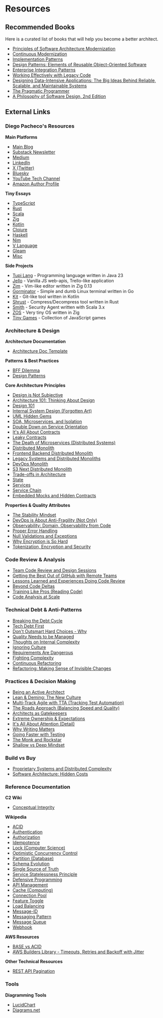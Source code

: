 # Resources

## Recommended Books

Here is a curated list of books that will help you become a better architect.

* [Principles of Software Architecture Modernization](https://www.amazon.com/Principles-Software-Architecture-Modernization-microservices/dp/9355519532/ref=sr_1_1?crid=7U3H2IE5U7Y4&dib=eyJ2IjoiMSJ9.ebHg7EIiJ3GThIg8Dwf4PelC70iUIbHPKv7_7zk8vrk8K2FB4zlrUQyNZwKAHPO46cAYR5z2-KyqnXqNz3Ee2lmU-aGR7NLhq7jko2UihHIl-taoJ6i_hkMjcc12ZF3pOmB9lFrvbsGgbDagq1Vzqg.oz7TxYpSBxBZjVjkuIPDZM7Wxx_XMRU0Uj7jo9Rq_BI&dib_tag=se&keywords=principles+of+software+architecture+modernization&qid=1741069169&sprefix=Principles+of+software+a%2Caps%2C190&sr=8-1)
* [Continuous Modernization](https://www.amazon.com/dp/9365893100/ref=mes-dp?_encoding=UTF8&pd_rd_w=JpyYV&content-id=amzn1.sym.7d2923e8-7496-46a5-862d-8ef28e908025&pf_rd_p=7d2923e8-7496-46a5-862d-8ef28e908025&pf_rd_r=K6XYEHZZ76RWDSAXAY5X&pd_rd_wg=RH04x&pd_rd_r=f230b2e4-c342-429e-a362-c856e4c2362a)
* [Implementation Patterns](https://www.amazon.com/Implementation-Patterns-Addison-Wesley-Signature-Beck-ebook/dp/B004UAALDW/ref=sr_1_3?crid=1PFLBMDO55DGS&keywords=kent+beck&qid=1656112484&s=digital-text&sprefix=kent+beck%2Cdigital-text%2C125&sr=1-3)
* [Design Patterns: Elements of Reusable Object-Oriented Software](https://www.amazon.com/Design-Patterns-Object-Oriented-Addison-Wesley-Professional-ebook/dp/B000SEIBB8/ref=sr_1_1?crid=AB99ZJ4MPI0D&keywords=design+patterns&qid=1656112548&s=digital-text&sprefix=designpatterns%2Cdigital-text%2C120&sr=1-1)
* [Enterprise Integration Patterns](https://www.amazon.com/Enterprise-Integration-Patterns-Designing-Addison-Wesley-ebook/dp/B007MQLL4E/ref=sr_1_1?keywords=enterprise+integration+patterns&qid=1656112579&s=digital-text&sprefix=enterprise+in%2Cdigital-text%2C121&sr=1-1)
* [Working Effectively with Legacy Code](http://www.amazon.com/Working-Effectively-Legacy-Michael-Feathers/dp/0131177052/ref=pd_sim_b_3?ie=UTF8&refRID=0NFDX09AB5N8Y6EM4BB5)
* [Designing Data-Intensive Applications: The Big Ideas Behind Reliable, Scalable, and Maintainable Systems](https://www.amazon.com/Designing-Data-Intensive-Applications-Reliable-Maintainable-ebook/dp/B06XPJML5D/ref=sr_1_65?crid=3CX1FTAAZCG03&keywords=coding+patterns&qid=1656112744&s=digital-text&sprefix=coding+pattern%2Cdigital-text%2C115&sr=1-65)
* [The Pragmatic Programmer](https://www.amazon.com/Pragmatic-Programmer-journey-mastery-Anniversary-ebook/dp/B07VRS84D1/ref=tmm_kin_swatch_0?_encoding=UTF8&qid=1656566171&sr=8-1)
* [A Philosophy of Software Design, 2nd Edition](https://www.amazon.com/Philosophy-Software-Design-2nd-ebook/dp/B09B8LFKQL/ref=sr_1_1?crid=2OOJJ4WNG26RW&dib=eyJ2IjoiMSJ9.3TZ2fYlfSn5MAcKg4lHXqNz3Ee2lmU-aGR7NLhq7jko2UihHIl-taoJ6i_hkMjcc12ZF3pOmB9lFrvbsGgbDagq1Vzqg.oz7TxYpSBxBZjVjkuIPDZM7Wxx_XMRU0Uj7jo9Rq_BI&dib_tag=se&keywords=philosophy+of+software+design&qid=1761429669&sprefix=philosofy+of+software+design%2Caps%2C175&sr=8-1)

## External Links

### Diego Pacheco's Resources

**Main Platforms**
* [Main Blog](https://diego-pacheco.blogspot.com/)
* [Substack Newsletter](https://diegopachecotech.substack.com/)
* [Medium](https://diego-pacheco.medium.com/)
* [LinkedIn](https://www.linkedin.com/in/diegopachecors/)
* [X (Twitter)](https://twitter.com/diego_pacheco)
* [Bluesky](https://bsky.app/profile/diegopacheco.bsky.social)
* [YouTube Tech Channel](https://www.youtube.com/channel/UC81qdxTnQWQxw73_CmIZAjg/videos)
* [Amazon Author Profile](https://amazon.com/author/diegopacheco)

**Tiny Essays**
* [TypeScript](https://gist.github.com/diegopacheco/98c85dec602d308f533edb4d0df35471)
* [Rust](https://gist.github.com/diegopacheco/4b7dfeb781ad3455ae2a6b090d9deaa7)
* [Scala](https://gist.github.com/diegopacheco/1b5df4287dd1ce4276631fd630267311)
* [Zig](https://gist.github.com/diegopacheco/7d7c8110db68352d58a18b0e3e3c2bb0)
* [Kotlin](https://gist.github.com/diegopacheco/f6beabf1451cfe1ec2dc89a19a78fdc5)
* [Clojure](https://gist.github.com/diegopacheco/9453877378f007e8903a359f298a0afa)
* [Haskell](https://gist.github.com/diegopacheco/057087dc7ae236bdd0700014a31c88ef)
* [Nim](https://gist.github.com/diegopacheco/0fb84d881e2423147d9cb6f8619bf473)
* [V Language](https://gist.github.com/diegopacheco/3d0b176eb83e569da582a0770209e22f)
* [Gleam](https://gist.github.com/diegopacheco/2fdb5be0446ccb8f07d02105a46aab75)
* [Misc](https://gist.github.com/diegopacheco/49329d726d0e2bd1c709ba1187a92c97)

**Side Projects**
* [Tupi Lang](https://github.com/diegopacheco/tupilang) - Programming language written in Java 23
* [Jello](https://github.com/diegopacheco/jello) - Vanilla JS web-apis, Trello-like application
* [Zim](https://github.com/diegopacheco/zim) - Vim-like editor written in Zig 0.13
* [Gorminator](https://github.com/diegopacheco/gorminator) - Simple and dumb Linux terminal written in Go
* [Kit](https://github.com/diegopacheco/kit) - Git-like tool written in Kotlin
* [Shrust](https://github.com/diegopacheco/Shrust) - Compress/Decompress tool written in Rust
* [Smith](https://github.com/diegopacheco/Smith) - Security Agent written with Scala 3.x
* [ZOS](https://github.com/diegopacheco/zos) - Very tiny OS written in Zig
* [Tiny Games](https://gist.github.com/diegopacheco/d48104e8f584e3209ce7d5f5c0186e0e) - Collection of JavaScript games

### Architecture & Design

**Architecture Documentation**
* [Architecture Doc Template](https://github.com/diegopacheco/tech-resources/blob/master/arch-doc-template.md)

**Patterns & Best Practices**
* [BFF Dilemma](https://diego-pacheco.blogspot.com/2020/08/bff-dilema.html)
* [Design Patterns](https://diego-pacheco.blogspot.com/2023/09/design-patterns.html)

**Core Architecture Principles**
* [Design is Not Subjective](https://diego-pacheco.blogspot.com/2021/04/design-is-not-subjective.html)
* [Architecture 101: Thinking About Design](https://diego-pacheco.blogspot.com/2020/04/architecture-101-thinking-about-design.html)
* [Design 101](https://diego-pacheco.blogspot.com/2020/08/design-101.html)
* [Internal System Design (Forgotten Art)](https://diego-pacheco.blogspot.com/2018/05/internal-system-design-forgotten.html)
* [UML Hidden Gems](https://diego-pacheco.blogspot.com/2020/10/uml-hidden-gems.html)
* [SOA, Microservices, and Isolation](https://diego-pacheco.blogspot.com/2014/11/soa-micro-services-and-isolation.html)
* [Double Down on Service Orientation](https://diego-pacheco.blogspot.com/2020/07/double-down-on-service-orientation.html)
* [It's All About Contracts](https://diego-pacheco.blogspot.com/2021/04/its-all-about-contracts.html)
* [Leaky Contracts](https://diego-pacheco.blogspot.com/2024/12/leaky-contracts.html)
* [The Death of Microservices (Distributed Systems)](https://diego-pacheco.blogspot.com/2020/05/the-death-of-microservices-distributed.html)
* [Distributed Monolith](https://diego-pacheco.blogspot.com/2023/07/distributed-monolith.html)
* [Frontend Backend Distributed Monolith](https://diego-pacheco.blogspot.com/2024/06/frontend-backend-distributed-monolith.html)
* [Legacy Systems and Distributed Monoliths](https://diego-pacheco.blogspot.com/2024/08/legacy-systems-and-distributed-monoliths.html)
* [DevOps Monolith](https://diego-pacheco.blogspot.com/2017/11/devops-monolith.html)
* [S3 Next Distributed Monolith](https://diego-pacheco.blogspot.com/2023/07/s3-next-distributed-monolith.html)
* [Trade-offs in Architecture](https://diego-pacheco.blogspot.com/2023/07/tradeoffs.html)
* [State](https://diego-pacheco.blogspot.com/2024/12/state.html)
* [Services](https://diego-pacheco.blogspot.com/2024/12/services.html)
* [Service Chain](https://diego-pacheco.blogspot.com/2024/05/service-chain.html)
* [Embedded Mocks and Hidden Contracts](https://diego-pacheco.blogspot.com/2023/08/embedded-mocks-and-hidden-contracts.html)

**Properties & Quality Attributes**
* [The Stability Mindset](https://diego-pacheco.blogspot.com/2017/09/the-stability-mindset.html)
* [DevOps is About Anti-Fragility (Not Only)](https://diego-pacheco.blogspot.com/2015/09/devops-is-about-anti-fragility-not-only.html)
* [Observability: Domain, Observability from Code](https://diego-pacheco.blogspot.com/2020/04/observability-domain-observability-from.html)
* [Proper Error Handling](https://diego-pacheco.blogspot.com/2024/09/proper-error-handling.html)
* [Null Validations and Exceptions](https://diego-pacheco.blogspot.com/2020/08/null-validations-and-exceptions.html)
* [Why Encryption is So Hard](https://diego-pacheco.blogspot.com/2020/11/why-encryption-is-so-hard.html)
* [Tokenization, Encryption and Security](https://diego-pacheco.blogspot.com/2023/08/tokenization-encryption-and.html)

### Code Review & Analysis

* [Team Code Review and Design Sessions](https://diego-pacheco.blogspot.com/2011/04/team-code-review-design-sessions.html)
* [Getting the Best Out of GitHub with Remote Teams](https://diego-pacheco.blogspot.com/2019/11/getting-best-out-github-with-remote.html)
* [Lessons Learned and Experiences Doing Code Review](https://diego-pacheco.blogspot.com/2018/07/lessons-learned-and-experiences-doing.html)
* [Beyond Code Deltas](https://diego-pacheco.blogspot.com/2022/12/beyond-code-deltas.html)
* [Training Like Pros (Reading Code)](https://diego-pacheco.blogspot.com/2022/12/training-like-pros.html)
* [Code Analysis at Scale](https://diego-pacheco.blogspot.com/2022/12/code-analysis-at-scale.html)

### Technical Debt & Anti-Patterns

* [Breaking the Debt Cycle](https://diego-pacheco.blogspot.com/2020/01/breaking-debt-cycle.html)
* [Tech Debt First](https://diego-pacheco.blogspot.com/2024/04/tech-debt-first.html)
* [Don't Outsmart Hard Choices - Why](https://diego-pacheco.blogspot.com/2020/06/dont-outsmart-hard-chooses-why.html)
* [Quality Needs to be Managed](https://diego-pacheco.blogspot.com/2025/01/quality-needs-to-be-managed.html)
* [Thoughts on Internal Complexity](https://diego-pacheco.blogspot.com/2021/06/thoughts-on-internal-complexity.html)
* [Ignoring Culture](https://diego-pacheco.blogspot.com/2024/03/ignoring-culture.html)
* [Requirements Are Dangerous](https://diego-pacheco.blogspot.com/2021/01/requirements-are-dangerous.html)
* [Fighting Complexity](https://diego-pacheco.blogspot.com/2023/08/fighting-complexity.html)
* [Continuous Refactoring](https://diego-pacheco.blogspot.com/2023/11/continuous-refactoring.html)
* [Refactoring: Making Sense of Invisible Changes](https://diego-pacheco.blogspot.com/2024/01/refactoring-making-sense-of-invisible.html)

### Practices & Decision Making

* [Being an Active Architect](https://diego-pacheco.blogspot.com/2015/11/being-active-architect.html)
* [Lean & Deming: The New Culture](https://diego-pacheco.blogspot.com/2015/04/lean-deming-the-new-culture.html)
* [Multi-Track Agile with TTA (Tracking Test Automation)](https://diego-pacheco.blogspot.com/2020/02/multi-track-agile-with-tta.html)
* [The Roads Approach (Balancing Speed and Quality)](https://diego-pacheco.blogspot.com/2025/03/the-roads-approach.html)
* [Architects as Gatekeepers](https://diego-pacheco.blogspot.com/2021/02/architects-as-gatekeepers.html)
* [Extreme Ownership & Expectations](https://diego-pacheco.blogspot.com/2024/11/expectations.html)
* [It's All About Attention (Detail)](https://diego-pacheco.blogspot.com/2025/10/its-all-about-attention.html)
* [Why Writing Matters](https://diego-pacheco.blogspot.com/2020/01/why-writing-matters.html)
* [Going Faster with Testing](https://diego-pacheco.blogspot.com/2020/02/going-faster-with-testing.html)
* [The Monk and Rockstar](https://diego-pacheco.blogspot.com/2025/02/the-monk-and-rockstar.html)
* [Shallow vs Deep Mindset](https://diego-pacheco.blogspot.com/2023/08/shallow-vs-deep-mindset.html)

### Build vs Buy

* [Proprietary Systems and Distributed Complexity](https://diego-pacheco.blogspot.com/2024/12/proprietary-systems-and-distributed.html)
* [Software Architecture: Hidden Costs](https://diego-pacheco.blogspot.com/2020/06/software-architecture-hidden-costs.html)

### Reference Documentation

**C2 Wiki**
* [Conceptual Integrity](https://wiki.c2.com/?ConceptualIntegrity)

**Wikipedia**
* [ACID](https://en.wikipedia.org/wiki/ACID)
* [Authentication](https://en.wikipedia.org/wiki/Authentication)
* [Authorization](https://en.wikipedia.org/wiki/Authorization)
* [Idempotence](https://en.wikipedia.org/wiki/Idempotence)
* [Lock (Computer Science)](https://en.wikipedia.org/wiki/Lock_(computer_science))
* [Optimistic Concurrency Control](https://en.wikipedia.org/wiki/Optimistic_concurrency_control)
* [Partition (Database)](https://en.wikipedia.org/wiki/Partition_(database))
* [Schema Evolution](https://en.wikipedia.org/wiki/Schema_evolution)
* [Single Source of Truth](https://en.wikipedia.org/wiki/Single_source_of_truth)
* [Service Statelessness Principle](https://en.wikipedia.org/wiki/Service_statelessness_principle)
* [Defensive Programming](https://en.wikipedia.org/wiki/Defensive_programming)
* [API Management](https://en.wikipedia.org/wiki/API_management)
* [Cache (Computing)](https://en.wikipedia.org/wiki/Cache_(computing))
* [Connection Pool](https://en.wikipedia.org/wiki/Connection_pool)
* [Feature Toggle](https://en.wikipedia.org/wiki/Feature_toggle)
* [Load Balancing](https://en.wikipedia.org/wiki/Load_balancing_(computing))
* [Message-ID](https://en.wikipedia.org/wiki/Message-ID)
* [Messaging Pattern](https://en.wikipedia.org/wiki/Messaging_pattern)
* [Message Queue](https://en.wikipedia.org/wiki/Message_queue)
* [Webhook](https://en.wikipedia.org/wiki/Webhook)

**AWS Resources**
* [BASE vs ACID](https://aws.amazon.com/compare/the-difference-between-acid-and-base-database/)
* [AWS Builders Library - Timeouts, Retries and Backoff with Jitter](https://aws.amazon.com/builders-library/timeouts-retries-and-backoff-with-jitter/)

**Other Technical Resources**
* [REST API Pagination](https://www.merge.dev/blog/rest-api-pagination)

### Tools

**Diagramming Tools**
* [LucidChart](https://www.lucidchart.com/)
* [Diagrams.net](https://app.diagrams.net/)
